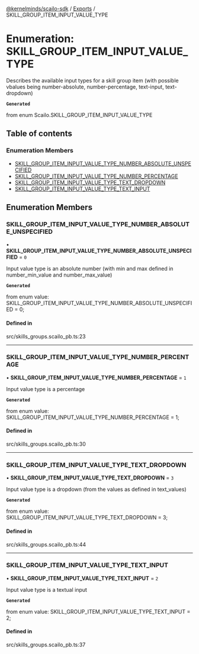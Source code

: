 [@kernelminds/scailo-sdk](../README.md) / [Exports](../modules.md) / SKILL\_GROUP\_ITEM\_INPUT\_VALUE\_TYPE

# Enumeration: SKILL\_GROUP\_ITEM\_INPUT\_VALUE\_TYPE

Describes the available input types for a skill group item (with possible vbalues being number-absolute, number-percentage, text-input, text-dropdown)

**`Generated`**

from enum Scailo.SKILL_GROUP_ITEM_INPUT_VALUE_TYPE

## Table of contents

### Enumeration Members

- [SKILL\_GROUP\_ITEM\_INPUT\_VALUE\_TYPE\_NUMBER\_ABSOLUTE\_UNSPECIFIED](SKILL_GROUP_ITEM_INPUT_VALUE_TYPE.md#skill_group_item_input_value_type_number_absolute_unspecified)
- [SKILL\_GROUP\_ITEM\_INPUT\_VALUE\_TYPE\_NUMBER\_PERCENTAGE](SKILL_GROUP_ITEM_INPUT_VALUE_TYPE.md#skill_group_item_input_value_type_number_percentage)
- [SKILL\_GROUP\_ITEM\_INPUT\_VALUE\_TYPE\_TEXT\_DROPDOWN](SKILL_GROUP_ITEM_INPUT_VALUE_TYPE.md#skill_group_item_input_value_type_text_dropdown)
- [SKILL\_GROUP\_ITEM\_INPUT\_VALUE\_TYPE\_TEXT\_INPUT](SKILL_GROUP_ITEM_INPUT_VALUE_TYPE.md#skill_group_item_input_value_type_text_input)

## Enumeration Members

### SKILL\_GROUP\_ITEM\_INPUT\_VALUE\_TYPE\_NUMBER\_ABSOLUTE\_UNSPECIFIED

• **SKILL\_GROUP\_ITEM\_INPUT\_VALUE\_TYPE\_NUMBER\_ABSOLUTE\_UNSPECIFIED** = ``0``

Input value type is an absolute number (with min and max defined in number_min_value and number_max_value)

**`Generated`**

from enum value: SKILL_GROUP_ITEM_INPUT_VALUE_TYPE_NUMBER_ABSOLUTE_UNSPECIFIED = 0;

#### Defined in

src/skills_groups.scailo_pb.ts:23

___

### SKILL\_GROUP\_ITEM\_INPUT\_VALUE\_TYPE\_NUMBER\_PERCENTAGE

• **SKILL\_GROUP\_ITEM\_INPUT\_VALUE\_TYPE\_NUMBER\_PERCENTAGE** = ``1``

Input value type is a percentage

**`Generated`**

from enum value: SKILL_GROUP_ITEM_INPUT_VALUE_TYPE_NUMBER_PERCENTAGE = 1;

#### Defined in

src/skills_groups.scailo_pb.ts:30

___

### SKILL\_GROUP\_ITEM\_INPUT\_VALUE\_TYPE\_TEXT\_DROPDOWN

• **SKILL\_GROUP\_ITEM\_INPUT\_VALUE\_TYPE\_TEXT\_DROPDOWN** = ``3``

Input value type is a dropdown (from the values as defined in text_values)

**`Generated`**

from enum value: SKILL_GROUP_ITEM_INPUT_VALUE_TYPE_TEXT_DROPDOWN = 3;

#### Defined in

src/skills_groups.scailo_pb.ts:44

___

### SKILL\_GROUP\_ITEM\_INPUT\_VALUE\_TYPE\_TEXT\_INPUT

• **SKILL\_GROUP\_ITEM\_INPUT\_VALUE\_TYPE\_TEXT\_INPUT** = ``2``

Input value type is a textual input

**`Generated`**

from enum value: SKILL_GROUP_ITEM_INPUT_VALUE_TYPE_TEXT_INPUT = 2;

#### Defined in

src/skills_groups.scailo_pb.ts:37

